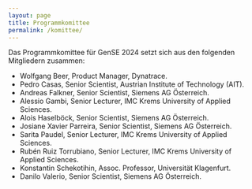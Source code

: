 ```yaml
---
layout: page
title: Programmkomittee
permalink: /komittee/
---
```


Das Programmkomittee für GenSE 2024 setzt sich aus den folgenden Mitgliedern zusammen:

- Wolfgang Beer, Product Manager, Dynatrace.
- Pedro Casas, Senior Scientist, Austrian Institute of Technology (AIT).
- Andreas Falkner, Senior Scientist, Siemens AG Österreich.
- Alessio Gambi, Senior Lecturer, IMC Krems University of Applied Sciences.
- Alois Haselböck, Senior Scientist, Siemens AG Österreich.
- Josiane Xavier Parreira, Senior Scientist, Siemens AG Österreich.
- Sarita Paudel, Senior Lecturer, IMC Krems University of Applied Sciences.
- Rubén Ruiz Torrubiano, Senior Lecturer, IMC Krems University of Applied Sciences.
- Konstantin Schekotihin, Assoc. Professor, Universität Klagenfurt.
- Danilo Valerio, Senior Scientist, Siemens AG Österreich.



